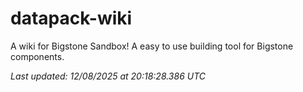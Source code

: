 # datapack-wiki
A wiki for Bigstone Sandbox! A easy to use building tool for Bigstone components.

_Last updated: 12/08/2025 at 20:18:28.386 UTC_

